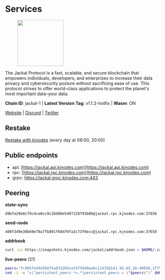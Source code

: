 # Services

<figure><img src="https://raw.githubusercontent.com/kj89/testnet_manuals/main/pingpub/logos/jackal.png" width="150" alt=""><figcaption></figcaption></figure>

The Jackal Protocol is a fast, scalable, and secure blockchain that empowers  individuals, developers, and enterprises to increase their data privacy and  cybersecurity posture without sacrificing ease of use. This protocol strives  to offer world-class applications to protect the planet's most important data–your data.

**Chain ID**: jackal-1 | **Latest Version Tag**: v1.1.2-hotfix | **Wasm**: ON

[Website](https://jackalprotocol.com) | [Discord](https://discord.com/invite/5GKym3p6rj) | [Twitter](https://twitter.com/Jackal_Protocol)

## Restake

[Restake with kjnodes](https://restake.app/jackal/jklvaloper1tr3wm3mdkz0tda6t7vavqnn7fe2g4un0f67xmt) (every day at 08:00, 20:00)
## Public endpoints

* api: [https://jackal.api.kjnodes.com](https://jackal.api.kjnodes.com)
* rpc: [https://jackal.rpc.kjnodes.com](https://jackal.rpc.kjnodes.com)
* grpc: https://jackal.grpc.kjnodes.com:443

## Peering

**state-sync**

```text
d9bfa29e0cf9c4ce0cc9c26d98e5d97228f93b0b@jackal.rpc.kjnodes.com:37656
```

**seed-node**

```text
400f3d9e30b69e78a7fb891f60d76fa3c73f0ecc@jackal.rpc.kjnodes.com:37659
```

**addrbook**
```bash
curl -Ls https://snapshots.kjnodes.com/jackal/addrbook.json > $HOME/.canine/config/addrbook.json
```

**live-peers** (21)
```bash
peers="fc905fe58d36875a833202ce53759d0ae6c11435@141.95.65.26:48656,1f7506f1773de3bc12642f5760e016290384a16a@89.58.32.57:37656,170397e75ca2b0f4e9f3b1bb5d0d23f9b10f01c7@46.4.53.94:30565,d9bfa29e0cf9c4ce0cc9c26d98e5d97228f93b0b@65.109.88.38:37656,11c23c5341d0ac69f9ebb3be9afa7fe0e134ece0@94.79.54.137:28656,289c3e984194ac2ccaa74e201147010648e90970@195.3.223.108:26656,55df88ae25223565af42ccd6b3b558b8e70bba31@213.239.216.252:26656,7751d16cfa48da0a5bea6f40e9bcc386b4c76c50@51.89.7.184:26638,a79da224ad9d4501dbf1d547986ebec55d56b951@135.181.128.114:17556,dd7e72f0a71476e51c0a601a40d6fc02a1ae1a95@65.108.6.45:60856,2ec46ff04ebfafc19f505feaaf00943c15bb2757@185.16.38.149:26656,9bcaee1ad957fa75f60a6dd9d8870e53220794a9@104.37.187.214:60756,0985977a794b298e7ef990fe344d572c60c453b1@172.105.72.158:26656,ebc272824924ea1a27ea3183dd0b9ba713494f83@95.214.52.139:26906,d503248df74d9b47cdb17e50146d7fe9f7d7c7f6@113.30.189.10:26656,72f98b8ac9af924c77f52cdc26a78e7728d4e19d@23.112.14.166:26656,b3f167a06a8691d738de5fff2b3ba65053e0787d@65.21.183.76:26656,26b6255375a592c3b0664bd474a6975f468c3785@88.99.164.158:11126,cebe2ad7290ce193069a938910905518a37f40c0@35.242.212.157:26656,4bfc9e0f762e952b76daee87e9ffd081d2974f75@31.156.233.3:26656,709d70730cbcbefd10071d316fd099160b84aced@203.135.152.216:26656"
sed -i -e "s|^persistent_peers *=.*|persistent_peers = \"$peers\"|" $HOME/.canine/config/config.toml
```
